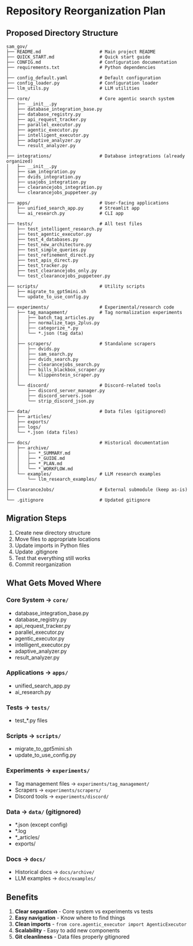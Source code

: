 # Repository Reorganization Plan

## Proposed Directory Structure

```
sam_gov/
├── README.md                      # Main project README
├── QUICK_START.md                 # Quick start guide
├── CONFIG.md                      # Configuration documentation
├── requirements.txt               # Python dependencies
│
├── config_default.yaml            # Default configuration
├── config_loader.py               # Configuration loader
├── llm_utils.py                   # LLM utilities
│
├── core/                          # Core agentic search system
│   ├── __init__.py
│   ├── database_integration_base.py
│   ├── database_registry.py
│   ├── api_request_tracker.py
│   ├── parallel_executor.py
│   ├── agentic_executor.py
│   ├── intelligent_executor.py
│   ├── adaptive_analyzer.py
│   └── result_analyzer.py
│
├── integrations/                  # Database integrations (already organized)
│   ├── __init__.py
│   ├── sam_integration.py
│   ├── dvids_integration.py
│   ├── usajobs_integration.py
│   ├── clearancejobs_integration.py
│   └── clearancejobs_puppeteer.py
│
├── apps/                          # User-facing applications
│   ├── unified_search_app.py      # Streamlit app
│   └── ai_research.py             # CLI app
│
├── tests/                         # All test files
│   ├── test_intelligent_research.py
│   ├── test_agentic_executor.py
│   ├── test_4_databases.py
│   ├── test_new_architecture.py
│   ├── test_simple_queries.py
│   ├── test_refinement_direct.py
│   ├── test_apis_direct.py
│   ├── test_tracker.py
│   ├── test_clearancejobs_only.py
│   └── test_clearancejobs_puppeteer.py
│
├── scripts/                       # Utility scripts
│   ├── migrate_to_gpt5mini.sh
│   └── update_to_use_config.py
│
├── experiments/                   # Experimental/research code
│   ├── tag_management/            # Tag normalization experiments
│   │   ├── batch_tag_articles.py
│   │   ├── normalize_tags_2plus.py
│   │   ├── categorize_*.py
│   │   └── *.json (tag data)
│   │
│   ├── scrapers/                  # Standalone scrapers
│   │   ├── dvids.py
│   │   ├── sam_search.py
│   │   ├── dvids_search.py
│   │   ├── clearancejobs_search.py
│   │   ├── bills_blackbox_scraper.py
│   │   └── klippenstein_scraper.py
│   │
│   └── discord/                   # Discord-related tools
│       ├── discord_server_manager.py
│       ├── discord_servers.json
│       └── strip_discord_json.py
│
├── data/                          # Data files (gitignored)
│   ├── articles/
│   ├── exports/
│   ├── logs/
│   └── *.json (data files)
│
├── docs/                          # Historical documentation
│   ├── archive/
│   │   ├── *_SUMMARY.md
│   │   ├── *_GUIDE.md
│   │   ├── *_PLAN.md
│   │   └── *_WORKFLOW.md
│   └── examples/                  # LLM research examples
│       └── llm_research_examples/
│
├── ClearanceJobs/                 # External submodule (keep as-is)
│
└── .gitignore                     # Updated gitignore
```

## Migration Steps

1. Create new directory structure
2. Move files to appropriate locations
3. Update imports in Python files
4. Update .gitignore
5. Test that everything still works
6. Commit reorganization

## What Gets Moved Where

### Core System → `core/`
- database_integration_base.py
- database_registry.py
- api_request_tracker.py
- parallel_executor.py
- agentic_executor.py
- intelligent_executor.py
- adaptive_analyzer.py
- result_analyzer.py

### Applications → `apps/`
- unified_search_app.py
- ai_research.py

### Tests → `tests/`
- test_*.py files

### Scripts → `scripts/`
- migrate_to_gpt5mini.sh
- update_to_use_config.py

### Experiments → `experiments/`
- Tag management files → `experiments/tag_management/`
- Scrapers → `experiments/scrapers/`
- Discord tools → `experiments/discord/`

### Data → `data/` (gitignored)
- *.json (except config)
- *.log
- *_articles/
- exports/

### Docs → `docs/`
- Historical docs → `docs/archive/`
- LLM examples → `docs/examples/`

## Benefits

1. **Clear separation** - Core system vs experiments vs tests
2. **Easy navigation** - Know where to find things
3. **Clean imports** - `from core.agentic_executor import AgenticExecutor`
4. **Scalability** - Easy to add new components
5. **Git cleanliness** - Data files properly gitignored
